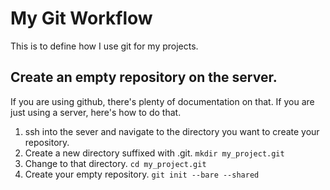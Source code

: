 # My Git Workflow

This is to define how I use git for my projects.

## Create an empty repository on the server.

If you are using github, there's plenty of documentation on that. If you are just
using a server, here's how to do that.

1. ssh into the sever and navigate to the directory you want to create your repository.
2. Create a new directory suffixed with .git. `mkdir my_project.git`
3. Change to that directory. `cd my_project.git`
4. Create your empty repository. `git init --bare --shared`